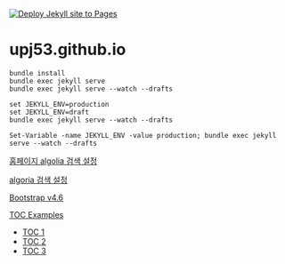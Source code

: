 [![Deploy Jekyll site to Pages](https://github.com/upj53/upj53.github.io/actions/workflows/pages.yml/badge.svg?branch=main)](https://github.com/upj53/upj53.github.io/actions/workflows/pages.yml)

# upj53.github.io

```shell
bundle install
bundle exec jekyll serve
bundle exec jekyll serve --watch --drafts

set JEKYLL_ENV=production 
set JEKYLL_ENV=draft
bundle exec jekyll serve --watch --drafts

Set-Variable -name JEKYLL_ENV -value production; bundle exec jekyll serve --watch --drafts
```

[홈페이지 algolia 검색 설정](https://www.whatap.io/ko/blog/67/)

[algoria 검색 설정](https://lazisimlee.tistory.com/2)

[Bootstrap v4.6](https://getbootstrap.com/docs/4.6/getting-started/introduction/)

[TOC Examples](https://www.jqueryscript.net/blog/best-table-contents-plugins.html)

- [TOC 1](https://afeld.github.io/bootstrap-toc/#layout)
- [TOC 2](http://gregfranko.com/jquery.tocify.js/)
- [TOC 3](https://advanced-js.github.io/syllabus/)